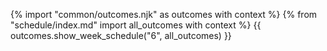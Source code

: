 {% import "common/outcomes.njk" as outcomes with context %}
{% from "schedule/index.md" import all_outcomes with context %}
{{ outcomes.show_week_schedule("6", all_outcomes) }}